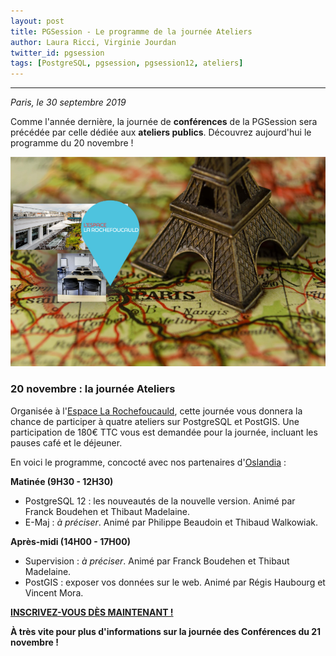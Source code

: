 ```yaml
---
layout: post
title: PGSession - Le programme de la journée Ateliers
author: Laura Ricci, Virginie Jourdan
twitter_id: pgsession
tags: [PostgreSQL, pgsession, pgsession12, ateliers]
---
```


---

*Paris, le 30 septembre 2019*

Comme l'année dernière, la journée de **conférences** de la PGSession sera précédée par celle dédiée aux **ateliers publics**.
Découvrez aujourd'hui le programme du 20 novembre !

<!--MORE-->

![la_rochefoucauld_localisation.png](https://raw.githubusercontent.com/lauraricci/blog.dalibo.com/gh-pages/img/la_rochefoucauld_localisation.png)

### 20 novembre : la journée Ateliers

Organisée à l'[Espace La Rochefoucauld](https://formeret.fr/nos-espaces/espace-la-rochefoucauld/), cette journée vous donnera la chance de participer à quatre ateliers sur PostgreSQL et PostGIS. 
Une participation de 180€ TTC vous est demandée pour la journée, incluant les pauses café et le déjeuner. 

En voici le programme, concocté avec nos partenaires d'[Oslandia](https://oslandia.com/) :

**Matinée (9H30 - 12H30)**

   * PostgreSQL 12 : les nouveautés de la nouvelle version. Animé par Franck Boudehen et Thibaut Madelaine.
   * E-Maj : *à préciser*. Animé par Philippe Beaudoin et Thibaud Walkowiak.

**Après-midi (14H00 - 17H00)**

   * Supervision : *à préciser*. Animé par Franck Boudehen et Thibaut Madelaine.
   * PostGIS : exposer vos données sur le web. Animé par Régis Haubourg et Vincent Mora.
   
   

[**INSCRIVEZ-VOUS DÈS MAINTENANT !**](mailto:contact@dalibo.com?subject=PGSession:%20inscription%20aux%20Ateliers)



**À très vite pour plus d'informations sur la journée des Conférences du 21 novembre !**


 




